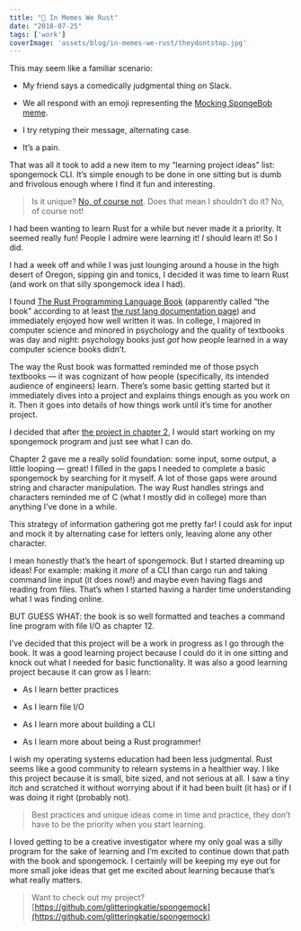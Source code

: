 ```yaml
---
title: "🧽 In Memes We Rust"
date: "2018-07-25"
tags: ['work']
coverImage: 'assets/blog/in-memes-we-rust/theydontstop.jpg'
---
```


This may seem like a familiar scenario:

- My friend says a comedically judgmental thing on Slack.

- We all respond with an emoji representing the [Mocking SpongeBob meme](https://knowyourmeme.com/memes/mocking-spongebob).

- I try retyping their message, alternating case.

- It’s a pain.

That was all it took to add a new item to my “learning project ideas” list: spongemock CLI. It’s simple enough to be done in one sitting but is dumb and frivolous enough where I find it fun and interesting.

> Is it unique? [No, of course not](https://github.com/search?p=1&q=spongemock&type=Repositories). Does that mean I shouldn’t do it? No, of course not!

I had been wanting to learn Rust for a while but never made it a priority. It seemed really fun! People I admire were learning it! _I_ should learn it! So I did.

I had a week off and while I was just lounging around a house in the high desert of Oregon, sipping gin and tonics, I decided it was time to learn Rust (and work on that silly spongemock idea I had).

I found [The Rust Programming Language Book](https://doc.rust-lang.org/book/index.html) (apparently called “the book” according to at least [the rust lang documentation page](https://doc.rust-lang.org/)) and immediately enjoyed how well written it was. In college, I majored in computer science and minored in psychology and the quality of textbooks was day and night: psychology books just _got_ how people learned in a way computer science books didn’t.

The way the Rust book was formatted reminded me of those psych textbooks — it was cognizant of how people (specifically, its intended audience of engineers) learn. There’s some basic getting started but it immediately dives into a project and explains things enough as you work on it. Then it goes into details of how things work until it’s time for another project.

I decided that after [the project in chapter 2](https://doc.rust-lang.org/book/second-edition/ch02-00-guessing-game-tutorial.html), I would start working on my spongemock program and just see what I can do.

Chapter 2 gave me a really solid foundation: some input, some output, a little looping — great! I filled in the gaps I needed to complete a basic spongemock by searching for it myself. A lot of those gaps were around string and character manipulation. The way Rust handles strings and characters reminded me of C (what I mostly did in college) more than anything I’ve done in a while.

This strategy of information gathering got me pretty far! I could ask for input and mock it by alternating case for letters only, leaving alone any other character.

I mean honestly that’s the heart of spongemock. But I started dreaming up ideas! For example: making it _more_ of a CLI than cargo run and taking command line input (it does now!) and maybe even having flags and reading from files. That’s when I started having a harder time understanding what I was finding online.

BUT GUESS WHAT: the book is so well formatted and teaches a command line program with file I/O as chapter 12.

I’ve decided that this project will be a work in progress as I go through the book. It was a good learning project because I could do it in one sitting and knock out what I needed for basic functionality. It was also a good learning project because it can grow as I learn:

- As I learn better practices

- As I learn file I/O

- As I learn more about building a CLI

- As I learn more about being a Rust programmer!

I wish my operating systems education had been less judgmental. Rust seems like a good community to relearn systems in a healthier way. I like this project because it is small, bite sized, and not serious at all. I saw a tiny itch and scratched it without worrying about if it had been built (it has) or if I was doing it right (probably not).

> Best practices and unique ideas come in time and practice, they don’t have to be the priority when you start learning.

I loved getting to be a creative investigator where my only goal was a silly program for the sake of learning and I’m excited to continue down that path with the book and spongemock. I certainly will be keeping my eye out for more small joke ideas that get me excited about learning because that’s what really matters.

> Want to check out my project? [https://github.com/glitteringkatie/spongemock](https://github.com/glitteringkatie/spongemock)
